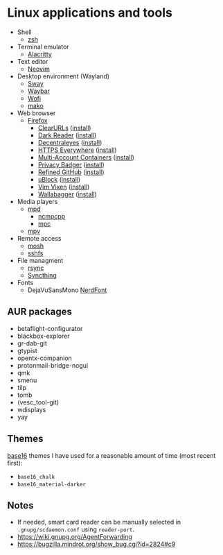 # Linux applications and tools

- Shell
  - [zsh](https://www.zsh.org)
- Terminal emulator
  - [Alacritty](https://github.com/jwilm/alacritty)
- Text editor
  - [Neovim](https://neovim.io)
- Desktop environment (Wayland)
  - [Sway](https://github.com/swaywm/sway)
  - [Waybar](https://github.com/Alexays/Waybar)
  - [Wofi](https://hg.sr.ht/~scoopta/wofi)
  - [mako](https://github.com/emersion/mako)
- Web browser
  - [Firefox](https://www.mozilla.org/firefox)
    - [ClearURLs](https://gitlab.com/KevinRoebert/ClearUrls) ([install](https://addons.mozilla.org/en-US/firefox/addon/clearurls/))
    - [Dark Reader](https://github.com/darkreader/darkreader) ([install](https://addons.mozilla.org/en-US/firefox/addon/darkreader/))
    - [Decentraleyes](https://git.synz.io/Synzvato/decentraleyes) ([install](https://addons.mozilla.org/en-US/firefox/addon/decentraleyes/))
    - [HTTPS Everywhere](https://github.com/EFForg/https-everywhere) ([install](https://www.eff.org/https-everywhere))
    - [Multi-Account Containers](https://github.com/mozilla/multi-account-containers) ([install](https://addons.mozilla.org/en-US/firefox/addon/multi-account-containers/))
    - [Privacy Badger](https://github.com/EFForg/privacybadger) ([install](https://privacybadger.org/))
    - [Refined GitHub](https://github.com/sindresorhus/refined-github) ([install](https://addons.mozilla.org/en-US/firefox/addon/refined-github-/))
    - [uBlock](https://github.com/gorhill/uBlock) ([install](https://addons.mozilla.org/en-US/firefox/addon/ublock-origin/))
    - [Vim Vixen](https://github.com/ueokande/vim-vixen) ([install](https://addons.mozilla.org/en-US/firefox/addon/vim-vixen/))
    - [Wallabagger](https://github.com/wallabag/wallabagger) ([install](https://addons.mozilla.org/en-US/firefox/addon/wallabagger/))
- Media players
  - [mpd](https://www.musicpd.org/)
    - [ncmpcpp](https://rybczak.net/ncmpcpp/)
    - [mpc](https://www.musicpd.org/clients/mpc/)
  - [mpv](https://mpv.io)
- Remote access
  - [mosh](https://mosh.org)
  - [sshfs](https://github.com/libfuse/sshfs)
- File managment
  - [rsync](https://rsync.samba.org)
  - [Syncthing](https://syncthing.net)
- Fonts
  - DejaVuSansMono [NerdFont](https://nerdfonts.com)

## AUR packages

- betaflight-configurator
- blackbox-explorer
- gr-dab-git
- gtypist
- opentx-companion
- protonmail-bridge-nogui
- qmk
- smenu
- tilp
- tomb
- (vesc_tool-git)
- wdisplays
- yay

## Themes

[base16](http://chriskempson.com/projects/base16/) themes I have used for a reasonable amount of time (most recent first):

- `base16_chalk`
- `base16_material-darker`

## Notes

- If needed, smart card reader can be manually selected in `.gnupg/scdaemon.conf` using `reader-port`.
- https://wiki.gnupg.org/AgentForwarding
- https://bugzilla.mindrot.org/show_bug.cgi?id=2824#c9

